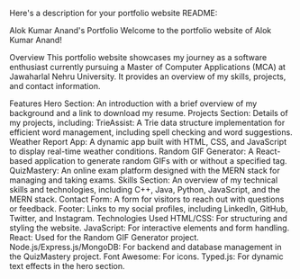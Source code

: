 
Here's a description for your portfolio website README:

Alok Kumar Anand's Portfolio
Welcome to the portfolio website of Alok Kumar Anand!

Overview
This portfolio website showcases my journey as a software enthusiast currently pursuing a Master of Computer Applications (MCA) at Jawaharlal Nehru University. It provides an overview of my skills, projects, and contact information.

Features
Hero Section: An introduction with a brief overview of my background and a link to download my resume.
Projects Section: Details of my projects, including:
TrieAssist: A Trie data structure implementation for efficient word management, including spell checking and word suggestions.
Weather Report App: A dynamic app built with HTML, CSS, and JavaScript to display real-time weather conditions.
Random GIF Generator: A React-based application to generate random GIFs with or without a specified tag.
QuizMastery: An online exam platform designed with the MERN stack for managing and taking exams.
Skills Section: An overview of my technical skills and technologies, including C++, Java, Python, JavaScript, and the MERN stack.
Contact Form: A form for visitors to reach out with questions or feedback.
Footer: Links to my social profiles, including LinkedIn, GitHub, Twitter, and Instagram.
Technologies Used
HTML/CSS: For structuring and styling the website.
JavaScript: For interactive elements and form handling.
React: Used for the Random GIF Generator project.
Node.js/Express.js/MongoDB: For backend and database management in the QuizMastery project.
Font Awesome: For icons.
Typed.js: For dynamic text effects in the hero section.
